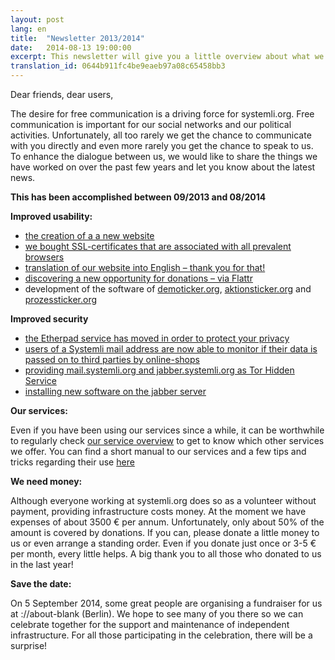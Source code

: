 ```yaml
---
layout: post
lang: en
title:  "Newsletter 2013/2014"
date:   2014-08-13 19:00:00
excerpt: This newsletter will give you a little overview about what we have done in the last one and a half years, to improve our services.
translation_id: 0644b911fc4be9eaeb97a08c65458bb3
---
```

Dear friends, dear users,

The desire for free communication is a driving force for systemli.org. Free communication is important for our social networks and our political activities. 
Unfortunately, all too rarely we get the chance to communicate with you directly and even more rarely you get the chance to speak to us.
To enhance the dialogue between us, we would like to share the things we have worked on over the past few years and let you know about the latest news.

**This has been accomplished between 09/2013 and 08/2014**

**Improved usability:**

- [the creation of a a new website](https://systemli.org/en/index.html)
- [we bought SSL-certificates that are associated with all prevalent browsers](https://www.systemli.org/en/2014/03/31/change-of-SSL-certs.html)
- [translation of our website into English – thank you for that!](https://systemli.org/en/index.html)
- [discovering a new opportunity for donations – via Flattr](https://www.systemli.org/en/support-us.html)
- development of the software of [demoticker.org](http://www.demoticker.org), [aktionsticker.org](http://www.aktionsticker.org) and [prozessticker.org](http://www.prozessticker.org)

**Improved security**

- [the Etherpad service has moved in order to protect your privacy](https://www.systemli.org/en/2013/12/21/Maintenance-work-on-our-Etherpad-service.html)
- [users of a Systemli mail address are now able to monitor if their data is passed on to third parties by online-shops](https://www.systemli.org/en/2014/06/29/monitor-your-user-data.html)
- [providing mail.systemli.org and jabber.systemli.org as Tor Hidden Service](https://www.systemli.org/en/2014/07/14/mail-and-jabber-as-torhiddenservice.html)
- [installing new software on the jabber server](https://www.systemli.org/en/2014/01/21/Reconfiguration-of-the-Jabber-server.html)

**Our services:**

Even if you have been using our services since a while, it can be worthwhile to regularly check [our service overview](https://www.systemli.org/en/service/index.html) to get to know which other services we offer.
You can find a short manual to our services and a few tips and tricks regarding their use [here](https://www.systemli.org/en/welcome.html)

**We need money:**

Although everyone working at systemli.org does so as a volunteer without payment, providing infrastructure costs money. At the moment we have expenses of about 3500 € per annum. Unfortunately, only about 50% of the amount is covered by donations. 
If you can, please donate a little money to us or even arrange a standing order. Even if you donate just once or 3-5 € per month, every little helps.
A big thank you to all those who donated to us in the last year!


**Save the date:**

On 5 September 2014, some great people are organising a fundraiser for us at ://about-blank (Berlin). We hope to see many of you there so we can celebrate together for the support and maintenance of independent infrastructure. For all those participating in the celebration, there will be a surprise!
